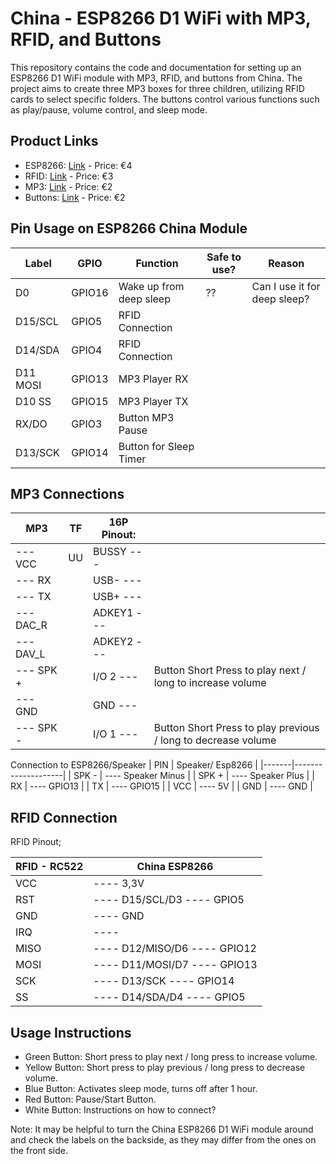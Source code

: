 # China - ESP8266 D1 WiFi with MP3, RFID, and Buttons

This repository contains the code and documentation for setting up an ESP8266 D1 WiFi module with MP3, RFID, and buttons from China. The project aims to create three MP3 boxes for three children, utilizing RFID cards to select specific folders. The buttons control various functions such as play/pause, volume control, and sleep mode.

## Product Links
- ESP8266: [Link](https://a.aliexpress.com/_EQYIfMJ) - Price: €4
- RFID: [Link](https://a.aliexpress.com/_EHvVy2J) - Price: €3
- MP3: [Link](https://a.aliexpress.com/_EytHyl9) - Price: €2
- Buttons: [Link](https://a.aliexpress.com/_ExdPywr) - Price: €2

## Pin Usage on ESP8266 China Module
| Label   | GPIO  | Function                 | Safe to use? | Reason                               |
|---------|-------|--------------------------|--------------|--------------------------------------|
| D0      | GPIO16| Wake up from deep sleep  | ??           | Can I use it for deep sleep?         |
| D15/SCL | GPIO5 | RFID Connection          |              |                                      |
| D14/SDA | GPIO4 | RFID Connection          |              |                                      |
| D11 MOSI| GPIO13| MP3 Player RX            |              |                                      |
| D10 SS  | GPIO15| MP3 Player TX            |              |                                      |
| RX/DO   | GPIO3 | Button MP3 Pause         |              |                                      |
| D13/SCK | GPIO14| Button for Sleep Timer    |              |                                      |

## MP3 Connections
| MP3 | TF | 16P Pinout:  |     |
|--------|------|-----------|-----|
|--- VCC | UU | BUSSY ---| |
|--- RX | | USB- ---| |
|--- TX | | USB+ ---| |
|--- DAC_R || ADKEY1 ---| |
|--- DAV_L || ADKEY2 ---| |
|--- SPK +  || I/O 2 ---|       Button Short Press to play next / long to increase volume |
|--- GND || GND ---| |
|--- SPK - || I/O 1 ---|       Button Short Press to play previous / long to decrease volume |

 Connection to ESP8266/Speaker
| PIN   | Speaker/ Esp8266   |
|-------|--------------------|
| SPK - | ---- Speaker Minus |
| SPK + | ---- Speaker Plus  |
| RX    | ---- GPIO13        |
| TX    | ---- GPIO15        |
| VCC   | ---- 5V            |
| GND   | ---- GND           |

## RFID Connection
RFID Pinout;

| RFID - RC522 | China ESP8266                |
|--------------|------------------------------|
|         VCC  |  ---- 3,3V                   |
|         RST  |  ---- D15/SCL/D3  ---- GPIO5 |
|         GND  |  ---- GND                    |
|         IRQ  |  ----                        |
|         MISO |  ---- D12/MISO/D6 ---- GPIO12|
|         MOSI |  ---- D11/MOSI/D7 ---- GPIO13|
|         SCK  |  ---- D13/SCK     ---- GPIO14|
|         SS   |  ---- D14/SDA/D4  ---- GPIO5 |


## Usage Instructions
- Green Button: Short press to play next / long press to increase volume.
- Yellow Button: Short press to play previous / long press to decrease volume.
- Blue Button: Activates sleep mode, turns off after 1 hour.
- Red Button: Pause/Start Button.
- White Button: Instructions on how to connect?

Note: It may be helpful to turn the China ESP8266 D1 WiFi module around and check the labels on the backside, as they may differ from the ones on the front side.
